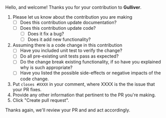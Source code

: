 Hello, and welcome! Thanks you for your contribution to **Gulliver**.

1. Please let us know about the contribution you are making
   - [ ] Does this contribution update documentation?
   - [ ] Does this contribution update code?
      - [ ] Does it fix a bug?
      - [ ] Does it add new functionality?      

1. Assuming there is a code change in this contribution
   - [ ] Have you included unit test to verify the change?
   - [ ] Do all pre-existing unit tests pass as expected?
   - [ ] Do the change break existing functionality, if so have you explained why is such appropriate?
   - [ ] Have you listed the possible side-effects or negative impacts of the code change.

1. Put `closes #XXXX` in your comment, where XXXX is the the issue that your PR fixes.
1. Provide any other information that pertinent to the PR you're making. 
1. Click "Create pull request".

Thanks again, we'll review your PR and and act accordingly.
